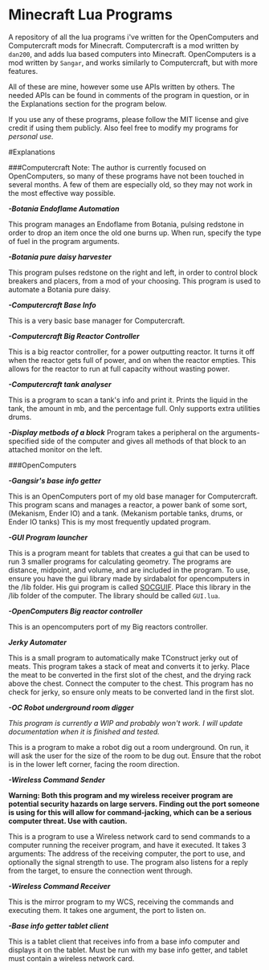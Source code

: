 # Minecraft Lua Programs
A repository of all the lua programs i've written for the OpenComputers and Computercraft mods for Minecraft.
Computercraft is a mod written by `dan200`, and adds lua based computers into Minecraft. OpenComputers is a mod written by `Sangar`, and works similarly to Computercraft, but with more features.

All of these are mine, however some use APIs written by others. The needed APIs can be found in comments of the program in question, or in the Explanations section for the program below.

If you use any of these programs, please follow the MIT license and give credit if using them publicly. Also feel free to modify my programs for *personal use.*

#Explanations

###Computercraft
Note: The author is currently focused on OpenComputers, so many of these programs have not been touched in several months. A few of them are especially old, so they may not work in the most effective way possible.


***-Botania Endoflame Automation***

This program manages an Endoflame from Botania, pulsing redstone in order to drop an item once the old one burns up. When run, specify the type of fuel in the program arguments.

***-Botania pure daisy harvester***

This program pulses redstone on the right and left, in order to control block breakers and placers, from a mod of your choosing. This program is used to automate a Botania pure daisy.

***-Computercraft Base Info***

This is a very basic base manager for Computercraft.

***-Computercraft Big Reactor Controller***

This is a big reactor controller, for a power outputting reactor. It turns it off when the reactor gets full of power, and on when the reactor empties. This allows for the reactor to run at full capacity without wasting power.

***-Computercraft tank analyser***

This is a program to scan a tank's info and print it. Prints the liquid in the tank, the amount in mb, and the percentage full. Only supports extra utilities drums.

***-Display metbods of a block***
Program takes a peripheral on the arguments-specified side of the computer and gives all methods of that block to an attached monitor on the left.


###OpenComputers


***-Gangsir's base info getter***

This is an OpenComputers port of my old base manager for Computercraft. This program scans and manages a reactor, a power bank of some sort, (Mekanism, Ender IO) and a tank. (Mekanism portable tanks, drums, or Ender IO tanks) This is my most frequently updated program.

***-GUI Program launcher***

This is a program meant for tablets that creates a gui that can be used to run 3 smaller programs for calculating geometry. The programs are distance, midpoint, and volume, and are included in the program. To use, ensure you have the gui library made by sirdabalot for opencomputers in the /lib folder. His gui program is called [SOCGUIF](https://raw.githubusercontent.com/sirdabalot/OCGUIFramework/master/SOCGUIF.lua). Place this library in the /lib folder of the computer. The library should be called `GUI.lua`.


***-OpenComputers Big reactor controller***

This is an opencomputers port of my Big reactors controller.

***Jerky Automater***

This is a small program to automatically make TConstruct jerky out of meats. This program takes a stack of meat and converts it to jerky. Place the meat to be converted in the first slot of the chest, and the drying rack above the chest. Connect the computer to the chest. This program has no check for jerky, so ensure only meats to be converted land in the first slot.

***-OC Robot underground room digger***

*This program is currently a WIP and probably won't work. I will update documentation when it is finished and tested.*

This is a program to make a robot dig out a room underground. On run, it will ask the user for the size of the room to be dug out. Ensure that the robot is in the lower left corner, facing the room direction.

***-Wireless Command Sender***

**Warning: Both this program and my wireless receiver program are potential security hazards on large servers. Finding out the port someone is using for this will allow for command-jacking, which can be a serious computer threat. Use with caution.**

This is a program to use a Wireless network card to send commands to a computer running the receiver program, and have it executed. It takes 3 arguments: The address of the receiving computer, the port to use, and optionally the signal strength to use. The program also listens for a reply from the target, to ensure the connection went through.

***-Wireless Command Receiver***

This is the mirror program to my WCS, receiving the commands and executing them. It takes one argument, the port to listen on.

***-Base info getter tablet client***

This is a tablet client that receives info from a base info computer and displays it on the tablet. Must be run with my base info getter, and tablet must contain a wireless network card.
